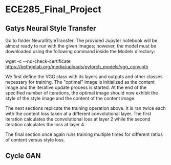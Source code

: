 # ECE285_Final_Project

## Gatys Neural Style Transfer

Go to folder NeuralStyleTransfer. The provided Jupyter notebook will be almost ready to run with the given Images; however, the model must be downloaded using the following command inside the Models directory:

wget -c --no-check-certificate https://bethgelab.org/media/uploads/pytorch_models/vgg_conv.pth

We first define the VGG class with its layers and outputs and other classes necessary for training. The "optimal" image is initialized as the content image and the iterative update process is started. At the end of the specified number of iterations, the optimal image should now exhibit the style of the style image and the content of the content image.

The next sections replicate the training operation above. It is ran twice each with the content loss taken at a different convolutional layer. The first iteration calculates the convolutional loss at layer 2 while the second iteration calculates the loss at layer 4.

The final section once again runs training multiple times for different ratios of content versus style loss.

## Cycle GAN

